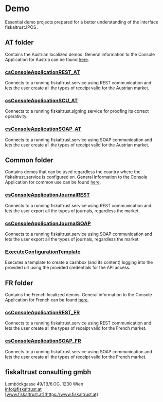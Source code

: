 # Demo
Essential demo projects prepared for a better understanding of the interface fiskaltrust.IPOS .

## AT folder
Contains the Austrian localized demos. General information to the Console Application for Austria can be found [here](at/readme.md).

### [csConsoleApplicationREST_AT](at/csConsoleApplicationREST_AT.md)
Connects to a running fiskaltrust.service using REST communication and lets the user create all the types of receipt valid for the Austrian market.

### [csConsoleApplicationSCU_AT](at/csConsoleApplicationSCU_AT.md)
Connects to a running fiskaltrust.signing service for proofing its correct operativity. 

### [csConsoleApplicationSOAP_AT](at/csConsoleApplicationSOAP_AT.md)
Connects to a running fiskaltrust.service using SOAP communication and lets the user create all the types of receipt valid for the Austrian market.

## Common folder
Contains demos that can be used regardless the country where the fiskaltrust.service is configured on. General information to the Console Application for common use can be found [here](common/readme.md).

### [csConsoleApplicationJournalREST](common/csConsoleApplicationJournalREST.md)
Connects to a running fiskaltrust.service using REST communication and lets the user export all the types of journals, regardless the market.

### [csConsoleApplicationJournalSOAP](common/csConsoleApplicationJournalSOAP.md)
Connects to a running fiskaltrust.service using SOAP communication and lets the user export all the types of journals, regardless the market.

### [ExecuteConfigurationTemplate](common/ExecuteConfigurationTemplate.md)
Executes a template to create a cashbox (and its content) logging into the provided url using the provided credentials for the API access.

## FR folder
Contains the French localized demos. General information to the Console Application for French can be found [here](fr/readme.md).

### [csConsoleApplicationREST_FR](fr/csConsoleApplicationREST_FR.md)
Connects to a running fiskaltrust.service using REST communication and lets the user create all the types of receipt valid for the French market.

### [csConsoleApplicationSOAP_FR](fr/csConsoleApplicationSOAP_FR.md)
Connects to a running fiskaltrust.service using SOAP communication and lets the user create all the types of receipt valid for the French market.



## fiskaltrust consulting gmbh
Lemböckgasse 49/1B/6.OG, 1230 Wien  
<info@fiskaltrust.at>  
[www.fiskaltrust.at](https://www.fiskaltrust.at)

